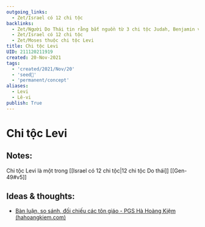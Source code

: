 ```yaml
---
outgoing_links:
  - Zet/Israel có 12 chi tộc
backlinks:
  - Zet/Người Do Thái tin rằng bắt nguồn từ 3 chi tộc Judah, Benjamin và Levi
  - Zet/Israel có 12 chi tộc
  - Zet/Moses thuộc chi tộc Levi
title: Chi tộc Levi
UID: 211120211919
created: 20-Nov-2021
tags:
  - 'created/2021/Nov/20'
  - 'seed🥜'
  - 'permanent/concept'
aliases:
  - Levi
  - Lê-vi
publish: True
---
```

# Chi tộc Levi

## Notes:
Chi tộc Levi là một trong [[Israel có 12 chi tộc|12 chi tộc Do thái]]
[[Gen-49#v5]]

## Ideas & thoughts:
- [Bàn luận, so sánh, đối chiếu các tôn giáo - PGS Hà Hoàng Kiệm (hahoangkiem.com)](https://hahoangkiem.com/van-hoa-xa-hoi/ban-luan-so-sanh-doi-chieu-cac-ton-giao-1441.html)

